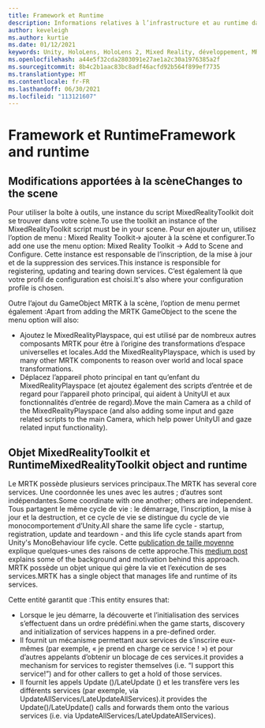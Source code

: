```yaml
---
title: Framework et Runtime
description: Informations relatives à l’infrastructure et au runtime dans MRTK.
author: keveleigh
ms.author: kurtie
ms.date: 01/12/2021
keywords: Unity, HoloLens, HoloLens 2, Mixed Reality, développement, MRTK
ms.openlocfilehash: a44e5f32cda2803091e27ae1a2c30a1976385a2f
ms.sourcegitcommit: 8b4c2b1aac83bc8adf46acfd92b564f899ef7735
ms.translationtype: MT
ms.contentlocale: fr-FR
ms.lasthandoff: 06/30/2021
ms.locfileid: "113121607"
---
```

# <a name="framework-and-runtime"></a><span data-ttu-id="be0c5-104">Framework et Runtime</span><span class="sxs-lookup"><span data-stu-id="be0c5-104">Framework and runtime</span></span>

## <a name="changes-to-the-scene"></a><span data-ttu-id="be0c5-105">Modifications apportées à la scène</span><span class="sxs-lookup"><span data-stu-id="be0c5-105">Changes to the scene</span></span>

<span data-ttu-id="be0c5-106">Pour utiliser la boîte à outils, une instance du script MixedRealityToolkit doit se trouver dans votre scène.</span><span class="sxs-lookup"><span data-stu-id="be0c5-106">To use the toolkit an instance of the MixedRealityToolkit script must be in your scene.</span></span>
<span data-ttu-id="be0c5-107">Pour en ajouter un, utilisez l’option de menu : Mixed Reality Toolkit-> ajouter à la scène et configurer.</span><span class="sxs-lookup"><span data-stu-id="be0c5-107">To add one use the menu option: Mixed Reality Toolkit -> Add to Scene and Configure.</span></span> <span data-ttu-id="be0c5-108">Cette instance est responsable de l’inscription, de la mise à jour et de la suppression des services.</span><span class="sxs-lookup"><span data-stu-id="be0c5-108">This instance is responsible for registering, updating and tearing down services.</span></span> <span data-ttu-id="be0c5-109">C’est également là que votre profil de configuration est choisi.</span><span class="sxs-lookup"><span data-stu-id="be0c5-109">It's also where your configuration profile is chosen.</span></span>

<span data-ttu-id="be0c5-110">Outre l’ajout du GameObject MRTK à la scène, l’option de menu permet également :</span><span class="sxs-lookup"><span data-stu-id="be0c5-110">Apart from adding the MRTK GameObject to the scene the menu option will also:</span></span>

- <span data-ttu-id="be0c5-111">Ajoutez le MixedRealityPlayspace, qui est utilisé par de nombreux autres composants MRTK pour être à l’origine des transformations d’espace universelles et locales.</span><span class="sxs-lookup"><span data-stu-id="be0c5-111">Add the MixedRealityPlayspace, which is used by many other MRTK components to reason over world and local space transformations.</span></span>
- <span data-ttu-id="be0c5-112">Déplacez l’appareil photo principal en tant qu’enfant du MixedRealityPlayspace (et ajoutez également des scripts d’entrée et de regard pour l’appareil photo principal, qui aident à UnityUI et aux fonctionnalités d’entrée de regard).</span><span class="sxs-lookup"><span data-stu-id="be0c5-112">Move the main Camera as a child of the MixedRealityPlayspace (and also adding some input and gaze related scripts to the main Camera, which help power UnityUI and gaze related input functionality).</span></span>

## <a name="mixedrealitytoolkit-object-and-runtime"></a><span data-ttu-id="be0c5-113">Objet MixedRealityToolkit et Runtime</span><span class="sxs-lookup"><span data-stu-id="be0c5-113">MixedRealityToolkit object and runtime</span></span>

<span data-ttu-id="be0c5-114">Le MRTK possède plusieurs services principaux.</span><span class="sxs-lookup"><span data-stu-id="be0c5-114">The MRTK has several core services.</span></span> <span data-ttu-id="be0c5-115">Une coordonnée les unes avec les autres ; d’autres sont indépendantes.</span><span class="sxs-lookup"><span data-stu-id="be0c5-115">Some coordinate with one another; others are independent.</span></span>
<span data-ttu-id="be0c5-116">Tous partagent le même cycle de vie : le démarrage, l’inscription, la mise à jour et la destruction, et ce cycle de vie se distingue du cycle de vie monocomportement d’Unity.</span><span class="sxs-lookup"><span data-stu-id="be0c5-116">All share the same life cycle - startup, registration, update and teardown - and this life cycle stands apart from Unity's MonoBehaviour life cycle.</span></span> <span data-ttu-id="be0c5-117">Cette [publication de taille moyenne](https://medium.com/@stephen_hodgson/the-mixed-reality-framework-6fdb5c11feb2) explique quelques-unes des raisons de cette approche.</span><span class="sxs-lookup"><span data-stu-id="be0c5-117">This [medium post](https://medium.com/@stephen_hodgson/the-mixed-reality-framework-6fdb5c11feb2) explains some of the background and motivation behind this approach.</span></span> <span data-ttu-id="be0c5-118">MRTK possède un objet unique qui gère la vie et l’exécution de ses services.</span><span class="sxs-lookup"><span data-stu-id="be0c5-118">MRTK has a single object that manages life and runtime of its services.</span></span>

<span data-ttu-id="be0c5-119">Cette entité garantit que :</span><span class="sxs-lookup"><span data-stu-id="be0c5-119">This entity ensures that:</span></span>

- <span data-ttu-id="be0c5-120">Lorsque le jeu démarre, la découverte et l’initialisation des services s’effectuent dans un ordre prédéfini.</span><span class="sxs-lookup"><span data-stu-id="be0c5-120">when the game starts, discovery and initialization of services happens in a pre-defined order.</span></span>
- <span data-ttu-id="be0c5-121">Il fournit un mécanisme permettant aux services de s’inscrire eux-mêmes (par exemple, « je prend en charge ce service ! ») et pour d’autres appelants d’obtenir un blocage de ces services.</span><span class="sxs-lookup"><span data-stu-id="be0c5-121">it provides a mechanism for services to register themselves (i.e. “I support this service!”) and for other callers to get a hold of those services.</span></span>
- <span data-ttu-id="be0c5-122">Il fournit les appels Update ()/LateUpdate () et les transfère vers les différents services (par exemple, via UpdateAllServices/LateUpdateAllServices).</span><span class="sxs-lookup"><span data-stu-id="be0c5-122">it provides the Update()/LateUpdate() calls and forwards them onto the various services (i.e. via UpdateAllServices/LateUpdateAllServices).</span></span>
